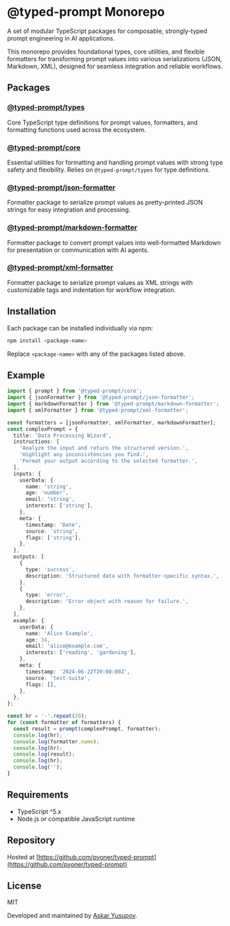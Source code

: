 # @typed-prompt Monorepo

A set of modular TypeScript packages for composable, strongly-typed prompt engineering in AI applications.

This monorepo provides foundational types, core utilities, and flexible formatters for transforming prompt values into various serializations (JSON, Markdown, XML), designed for seamless integration and reliable workflows.


## Packages

### [@typed-prompt/types](./packages/types)

Core TypeScript type definitions for prompt values, formatters, and formatting functions used across the ecosystem.


### [@typed-prompt/core](./packages/core)

Essential utilities for formatting and handling prompt values with strong type safety and flexibility.
Relies on `@typed-prompt/types` for type definitions.


### [@typed-prompt/json-formatter](./packages/formatters/json)

Formatter package to serialize prompt values as pretty-printed JSON strings for easy integration and processing.


### [@typed-prompt/markdown-formatter](./packages/formatters/markdown)

Formatter package to convert prompt values into well-formatted Markdown for presentation or communication with AI agents.


### [@typed-prompt/xml-formatter](./packages/formatters/xml)

Formatter package to serialize prompt values as XML strings with customizable tags and indentation for workflow integration.


## Installation

Each package can be installed individually via npm:

```sh
npm install <package-name>
```

Replace `<package-name>` with any of the packages listed above.


## Example

```typescript
import { prompt } from '@typed-prompt/core';
import { jsonFormatter } from '@typed-prompt/json-formatter';
import { markdownFormatter } from '@typed-prompt/markdown-formatter';
import { xmlFormatter } from '@typed-prompt/xml-formatter';

const formatters = [jsonFormatter, xmlFormatter, markdownFormatter];
const complexPrompt = {
  title: 'Data Processing Wizard',
  instructions: [
    'Analyze the input and return the structured version.',
    'Highlight any inconsistencies you find.',
    'Format your output according to the selected formatter.',
  ],
  inputs: {
    userData: {
      name: 'string',
      age: 'number',
      email: 'string',
      interests: ['string'],
    },
    meta: {
      timestamp: 'Date',
      source: 'string',
      flags: ['string'],
    },
  },
  outputs: [
    {
      type: 'success',
      description: 'Structured data with formatter-specific syntax.',
    },
    {
      type: 'error',
      description: 'Error object with reason for failure.',
    },
  ],
  example: {
    userData: {
      name: 'Alice Example',
      age: 34,
      email: 'alice@example.com',
      interests: ['reading', 'gardening'],
    },
    meta: {
      timestamp: '2024-06-22T20:00:00Z',
      source: 'test-suite',
      flags: [],
    },
  },
};

const hr = '-'.repeat(20);
for (const formatter of formatters) {
  const result = prompt(complexPrompt, formatter);
  console.log(hr);
  console.log(formatter.name);
  console.log(hr);
  console.log(result);
  console.log(hr);
  console.log('');
}

```

## Requirements

- TypeScript ^5.x
- Node.js or compatible JavaScript runtime


## Repository

Hosted at [https://github.com/pyoner/typed-prompt](https://github.com/pyoner/typed-prompt)


## License

MIT


Developed and maintained by [Askar Yusupov](https://github.com/pyoner).
